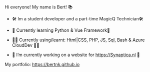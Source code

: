 Hi everyone! My name is Bert! 📚

- 🛠️ Im a student developer and a part-time MagicQ Technician🛠️
- 📖 Currently learning Python & Vue Framework📖
- 👨‍💻 Currently using/learnt: Html|CSS, PHP, JS, Sql, Bash & Azure CloudDev 👨‍💻

- 🔭 I’m currently working on a website for https://Synaptica.nl 🔭

My portfolio: https://bertnk.github.io


<!--
**BertNK/BertNK** is a ✨ _special_ ✨ repository because its `README.md` (this file) appears on your GitHub profile.

Here are some ideas to get you started:

- 🔭 I’m currently working on ...
- 🌱 I’m currently learning ...
- 👯 I’m looking to collaborate on ...
- 🤔 I’m looking for help with ...
- 💬 Ask me about ...
- 📫 How to reach me: ...
- 😄 Pronouns: ...
- ⚡ Fun fact: ...
-->
